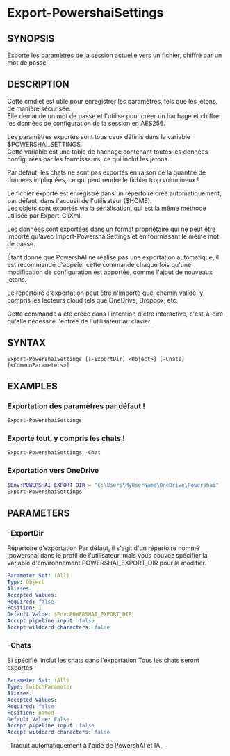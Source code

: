 ﻿---
external help file: powershai-help.xml
schema: 2.0.0
powershai: true
---

# Export-PowershaiSettings

## SYNOPSIS <!--!= @#Synop !-->
Exporte les paramètres de la session actuelle vers un fichier, chiffré par un mot de passe

## DESCRIPTION <!--!= @#Desc !-->
Cette cmdlet est utile pour enregistrer les paramètres, tels que les jetons, de manière sécurisée.  
Elle demande un mot de passe et l'utilise pour créer un hachage et chiffrer les données de configuration de la session en AES256.  

Les paramètres exportés sont tous ceux définis dans la variable $POWERSHAI_SETTINGS.  
Cette variable est une table de hachage contenant toutes les données configurées par les fournisseurs, ce qui inclut les jetons.  

Par défaut, les chats ne sont pas exportés en raison de la quantité de données impliquées, ce qui peut rendre le fichier trop volumineux !

Le fichier exporté est enregistré dans un répertoire créé automatiquement, par défaut, dans l'accueil de l'utilisateur ($HOME).  
Les objets sont exportés via la sérialisation, qui est la même méthode utilisée par Export-CliXml.  

Les données sont exportées dans un format propriétaire qui ne peut être importé qu'avec Import-PowershaiSettings et en fournissant le même mot de passe.  

Étant donné que PowershAI ne réalise pas une exportation automatique, il est recommandé d'appeler cette commande chaque fois qu'une modification de configuration est apportée, comme l'ajout de nouveaux jetons.  

Le répertoire d'exportation peut être n'importe quel chemin valide, y compris les lecteurs cloud tels que OneDrive, Dropbox, etc.  

Cette commande a été créée dans l'intention d'être interactive, c'est-à-dire qu'elle nécessite l'entrée de l'utilisateur au clavier.

## SYNTAX <!--!= @#Syntax !-->

```
Export-PowershaiSettings [[-ExportDir] <Object>] [-Chats] [<CommonParameters>]
```

## EXAMPLES <!--!= @#Ex !-->

### Exportation des paramètres par défaut !
```powershell
Export-PowershaiSettings
```

### Exporte tout, y compris les chats !
```powershell
Export-PowershaiSettings -Chat
```

### Exportation vers OneDrive
```powershell
$Env:POWERSHAI_EXPORT_DIR = "C:\Users\MyUserName\OneDrive\Powershai"
Export-PowershaiSettings
```

## PARAMETERS <!--!= @#Params !-->

### -ExportDir
Répertoire d'exportation
Par défaut, il s'agit d'un répertoire nommé .powershai dans le profil de l'utilisateur, mais vous pouvez spécifier la variable d'environnement POWERSHAI_EXPORT_DIR pour la modifier.

```yml
Parameter Set: (All)
Type: Object
Aliases: 
Accepted Values: 
Required: false
Position: 1
Default Value: $Env:POWERSHAI_EXPORT_DIR
Accept pipeline input: false
Accept wildcard characters: false
```

### -Chats
Si spécifié, inclut les chats dans l'exportation
Tous les chats seront exportés

```yml
Parameter Set: (All)
Type: SwitchParameter
Aliases: 
Accepted Values: 
Required: false
Position: named
Default Value: False
Accept pipeline input: false
Accept wildcard characters: false
```




<!--PowershaiAiDocBlockStart-->
_Traduit automatiquement à l'aide de PowershAI et IA. 
_
<!--PowershaiAiDocBlockEnd-->
